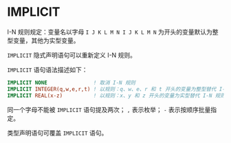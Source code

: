 # IMPLICIT

I-N 规则规定：变量名以字母 `I J K L M N I J K L M N`
为开头的变量默认为整型变量，其他为实型变量。

`IMPLICIT` 隐式声明语句可以重新定义 I-N 规则。

`IMPLICIT` 语句语法描述如下：

```fortran
IMPLICIT NONE               ! 取消 I-N 规则
IMPLICIT INTEGER(q,w,e,r,t) ! 以规则：q、w、e、r 和 t 开头的变量为整型替代 I-N 规则
IMPLICIT REAL(x-z)          ! 以规则：x、y 和 z 开头的变量为实型替代 I-N 规则
```

同一个字母不能被 `IMPLICIT` 语句提及两次； `,` 表示枚举； `-` 表示按顺序批量指定。

类型声明语句可覆盖 `IMPLICIT` 语句。
